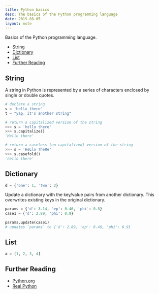 ```yaml
---
title: Python basics
desc: The basics of the Python programming language
date: 2019-08-05
layout: note
---
```


Basics of the Python programming language.

- [String](#string)
- [Dictionary](#dictionary)
- [List](#list)
- [Further Reading](#further-reading)

## String

A string in Python is represented by a series of characters enclosed by single or double quotes.

```python
# declare a string
s = 'hello there'
t = "yap, it's another string"
```

```python
# return a capitalized version of the string
>>> s = 'hello there'
>>> s.capitalize()
'Hello there'
```

```python
# return a caseless (un-capitalized) version of the string
>>> s = 'HeLlo TheRe'
>>> s.casefold()
'hello there'
```

## Dictionary

```python
d = {'one': 1, 'two': 2}
```

Update a dictionary with the key/value pairs from another dictionary. This overwrites existing keys in the original dictionary.

```python
params = {'d': 3.14, 'ep': 0.46, 'phi': 0.8}
case1 = {'d': 2.89, 'phi': 0.9}

params.update(case1)
# updates `params` to {'d': 2.89, 'ep': 0.46, 'phi': 0.9}
```

## List

```python
a = [1, 2, 3, 4]
```

## Further Reading

- [Python.org](https://www.python.org)
- [Real Python](https://realpython.com)
